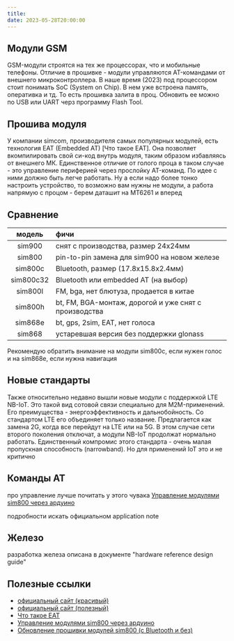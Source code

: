 ```yaml
---
title: 
date: 2023-05-28T20:00:00
---
```


## Модули GSM
GSM-модули строятся на тех же процессорах, что и мобильные телефоны. Отличие в прошивке - модули управляются AT-командами от внешнего микроконтроллера. В наше время (2023) под процессором стоит понимать SoC (System on Chip). В нем уже встроена память, оперативка и тд. То есть прошивка залита в проц. Обновить ее можно по USB или UART черз программу Flash Tool.

## Прошива модуля
У компании simcom, производителя самых популярных модулей, есть технология EAT (Embedded AT) [Что такое EAT]. Она позволяет вкомпилировать свой си-код внутрь модуля, таким образом избавляясь от внешнего МК. Единственное отличие от голого проца в таком случае - это управление периферией через прослойку AT-команд. По идее с ними должно быть легче работать. Ну а если надо более тонко настроить устройство, то возможно вам нужны не модули, а работа напрямую с процом  - берем даташит на MT6261 и вперед

## Сравнение

модель    | фичи
:-------: | :--------
sim900    | снят с производства, размер 24x24мм
sim800    | pin-to-pin замена для sim900 на новом железе
sim800с   | Bluetooth, размер (17.8х15.8х2.4мм)
sim800c32 | Bluetooth или embedded AT (на выбор)  
sim800l   | FM, bga, нет блютуза, продается в китае
sim800h   | bt, FM, BGA-монтаж, дорогой и уже снят с производства
sim868e   | bt, gps, 2sim, EAT, нет голоса
sim868    | устаревшая версия без поддержки glonass

Рекомендую обратить внимание на модули sim800с, если нужен голос и на sim868e, если нужна навигация

## Новые стандарты

Также относительно недавно вышли новые модули с поддержкой LTE NB-IoT. Это такой вид сотовой связи специально для M2M-применений. Его преимущества - энергоэффективность и дальнобойность. Со стандартом LTE его объединяет только название. Предлагается как замена 2G, когда все перейдут на LTE или на 5G. В этом случае сети второго поколения отключат, а модули NB-IoT продолжат нормально работать. Единственный компромис этого стандарта - очень малая пропускная способность (narrowband). Но для применений IoT это и не критично

## Команды AT

про управление лучше почитать у этого чувака
[Управление модулями sim800 через ардуино](https://codius.ru/articles/GSM_%D0%BC%D0%BE%D0%B4%D1%83%D0%BB%D1%8C_SIM800L_%D1%87%D0%B0%D1%81%D1%82%D1%8C_1)

подробности искать официальном application note


## Железо

разработка железа описана в документе "hardware reference design guide"

## Полезные ссылки
- [официальный сайт (красивый)](https://simcom.com)
- [официальный сайт (полезный)](https://simcom.ee) 
- [Что такое EAT](https://wireless-e.ru/radiomoduli/embedded-at/)
- [Управление модулями sim800 через ардуино](https://codius.ru/articles/GSM_%D0%BC%D0%BE%D0%B4%D1%83%D0%BB%D1%8C_SIM800L_%D1%87%D0%B0%D1%81%D1%82%D1%8C_1)
- [Обновление прошивки модулей sim800 (c Bluetooth и без)](https://github.com/Xinyuan-LilyGO/LilyGo-T-Call-SIM800/blob/master/doc/How%20to%20update%20firmware.md)
